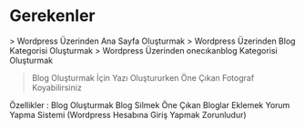 <h1>Gerekenler</h1>
> Wordpress Üzerinden Ana Sayfa Oluşturmak
> Wordpress Üzerinden Blog Kategorisi Oluşturmak
> Wordpress Üzerinden onecıkanblog Kategorisi Oluşturmak

> Blog Oluşturmak İçin Yazı Oluştururken Öne Çıkan Fotograf Koyabilirsiniz

Özellikler :
Blog Oluşturmak
Blog Silmek
Öne Çıkan Bloglar Eklemek
Yorum Yapma Sistemi (Wordpress Hesabına Giriş Yapmak Zorunludur)
